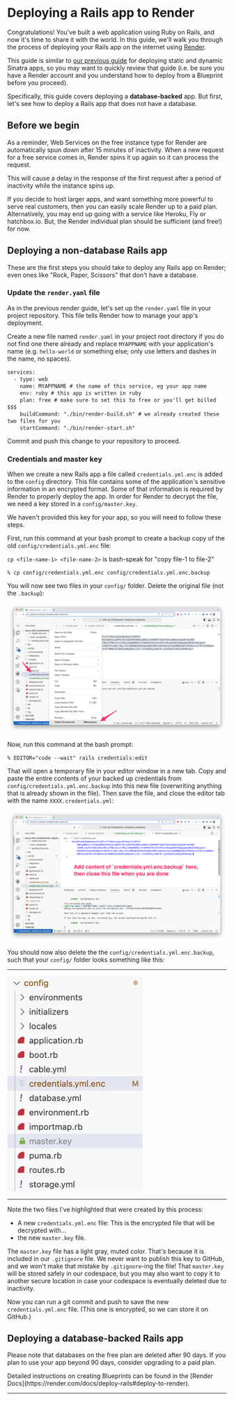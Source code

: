 # Deploying a Rails app to Render

Congratulations! You've built a web application using Ruby on Rails, and now it's time to share it with the world. In this guide, we'll walk you through the process of deploying your Rails app on the internet using [Render](https://render.com). 

This guide is similar to [our previous guide](https://learn.firstdraft.com/lessons/114-deploying-to-render) for deploying static and dynamic Sinatra apps, so you may want to quickly review that guide (i.e. be sure you have a Render account and you understand how to deploy from a Blueprint before you proceed).

Specifically, this guide covers deploying a **database-backed** app. But first, let's see how to deploy a Rails app that does not have a database.

## Before we begin

As a reminder, Web Services on the free instance type for Render are automatically spun down after 15 minutes of inactivity. When a new request for a free service comes in, Render spins it up again so it can process the request.

This will cause a delay in the response of the first request after a period of inactivity while the instance spins up.

If you decide to host larger apps, and want something more powerful to serve real customers, then you can easily scale Render up to a paid plan. Alternatively, you may end up going with a service like Heroku, Fly or hatchbox.io. But, the Render individual plan should be sufficient (and free!) for now.

## Deploying a non-database Rails app

These are the first steps you should take to deploy any Rails app on Render; even ones like "Rock, Paper, Scissors" that don't have a database.

### Update the `render.yaml` file

As in the previous render guide, let's set up the `render.yaml` file in your project repository. This file tells Render how to manage your app's deployment.

Create a new file named `render.yaml` in your project root directory if you do not find one there already and replace `MYAPPNAME` with your application's name (e.g. `hello-world` or something else; only use letters and dashes in the name, no spaces).

```yaml{3}
services:
  - type: web
    name: MYAPPNAME # the name of this service, eg your app name
    env: ruby # this app is written in ruby
    plan: free # make sure to set this to free or you'll get billed $$$
    buildCommand: "./bin/render-build.sh" # we already created these two files for you
    startCommand: "./bin/render-start.sh" 
```

Commit and push this change to your repository to proceed.

### Credentials and master key

When we create a new Rails app a file called `credentials.yml.enc` is added to the `config` directory. This file contains some of the application's sensitive information in an encrypted format. Some of that information is required by Render to properly deploy the app. In order for Render to decrypt the file, we need a key stored in a `config/master.key`. 

We haven't provided this key for your app, so you will need to follow these steps.

First, run this command at your bash prompt to create a backup copy of the old `config/credentials.yml.enc` file:

<aside markdown="1">

`cp <file-name-1> <file-name-2>` is bash-speak for "copy file-1 to file-2"
</aside>

```
% cp config/credentials.yml.enc config/credentials.yml.enc.backup
```

You will now see two files in your `config/` folder. Delete the original file (not the `.backup`):

![](/assets/delete-original-credentials.png)

Now, run this command at the bash prompt:

```
% EDITOR="code --wait" rails credentials:edit
```

That will open a temporary file in your editor window in a new tab. Copy and paste the entire contents of your backed up credentials from `config/credentials.yml.enc.backup` into this new file (overwriting anything that is already shown in the file). Then save the file, and close the editor tab with the name `XXXX.credentials.yml`:

![](/assets/replace-new-credentials.png)

You should now also delete the the `config/credentials.yml.enc.backup`, such that your `config/` folder looks something like this:

---

![](/assets/updated-config-folder.png)

---

Note the two files I've highlighted that were created by this process:

- A new `credentials.yml.enc` file: This is the encrypted file that will be decrypted with...
- the new `master.key` file.

The `master.key` file has a light gray, muted color. That's because it is included in our `.gitignore` file. We never want to publish this key to GitHub, and we won't make that mistake by `.gitignore`-ing the file! That `master.key` will be stored safely in our codespace, but you may also want to copy it to another secure location in case your codespace is eventually deleted due to inactivity.

Now you can run a git commit and push to save the new `credentials.yml.enc` file. (This one is encrypted, so we can store it on GitHub.)



## Deploying a database-backed Rails app

<div class="bg-red-100 py-1 px-5" markdown="1">

Please note that databases on the free plan are deleted after 90 days. If you plan to use your app beyond 90 days, consider upgrading to a paid plan.
</div>

<aside markdown="1">
Detailed instructions on creating Blueprints can be found in the [Render Docs](https://render.com/docs/deploy-rails#deploy-to-render).
</aside>


---
